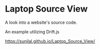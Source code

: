 # Laptop Source View
A look into a website's source code. 

An example utilizing Drift.js

https://sunjlal.github.io/Laptop_Source_View/
